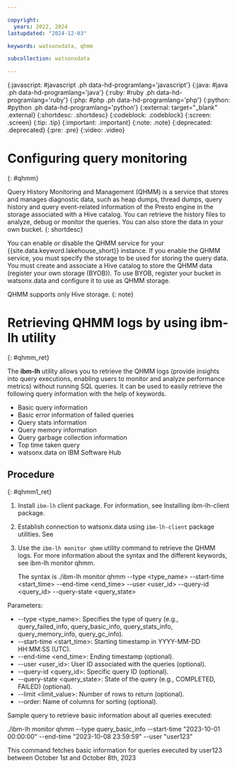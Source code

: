 ```yaml
---

copyright:
  years: 2022, 2024
lastupdated: "2024-12-03"

keywords: watsonxdata, qhmm

subcollection: watsonxdata

---
```


{:javascript: #javascript .ph data-hd-programlang='javascript'}
{:java: #java .ph data-hd-programlang='java'}
{:ruby: #ruby .ph data-hd-programlang='ruby'}
{:php: #php .ph data-hd-programlang='php'}
{:python: #python .ph data-hd-programlang='python'}
{:external: target="_blank" .external}
{:shortdesc: .shortdesc}
{:codeblock: .codeblock}
{:screen: .screen}
{:tip: .tip}
{:important: .important}
{:note: .note}
{:deprecated: .deprecated}
{:pre: .pre}
{:video: .video}

# Configuring query monitoring
{: #qhmm}

Query History Monitoring and Management (QHMM) is a service that stores and manages diagnostic data, such as  heap dumps, thread dumps, query history and query event-related information of the Presto engine in the storage associated with a Hive catalog. You can retrieve the history files to analyze, debug or monitor the queries. You can also store the data in your own bucket.
{: shortdesc}

You can enable or disable the QHMM service for your {{site.data.keyword.lakehouse_short}} instance. If you enable the QHMM service, you must specify the storage to be used for storing the query data.
You must create and associate a Hive catalog to store the QHMM data (register your own storage (BYOB)). To use BYOB, register your bucket in watsonx.data and configure it to use as QHMM storage.

QHMM supports only Hive storage.
{: note}




# Retrieving QHMM logs by using ibm-lh utility
{: #qhmm_ret}

The **ibm-lh** utility allows you to retrieve the QHMM logs (provide insights into query executions, enabling users to monitor and analyze performance metrics) without running SQL queries. It can be used to easily retrieve the following query information with the help of  keywords.

* Basic query information
* Basic error information of failed queries
* Query stats information
* Query memory information
* Query garbage collection information
* Top time taken query
* watsonx.data on IBM Software Hub

## Procedure
{: #qhmm1_ret}

1. Install `ibm-lh` client package. For information, see Installing ibm-lh-client package.

1. Establish connection to watsonx.data using `ibm-lh-client` package utilities.  See

1. Use the `ibm-lh monitor qhmm` utility command to retrieve the QHMM logs. For more information about the syntax and the different keywords, see ibm-lh monitor qhmm.

   The syntax is
   ./ibm-lh monitor qhmm --type <type_name> --start-time <start_time> --end-time <end_time> --user <user_id> --query-id <query_id> --query-state <query_state>


Parameters:
* --type <type_name>: Specifies the type of query (e.g., query_failed_info, query_basic_info, query_stats_info, query_memory_info, query_gc_info).
* --start-time <start_time>: Starting timestamp in YYYY-MM-DD HH:MM:SS (UTC).
* --end-time <end_time>: Ending timestamp (optional).
* --user <user_id>: User ID associated with the queries (optional).
* --query-id <query_id>: Specific query ID (optional).
* --query-state <query_state>: State of the query (e.g., COMPLETED, FAILED) (optional).
* --limit <limit_value>: Number of rows to return (optional).
* --order: Name of columns for sorting (optional).


Sample query to retrieve basic information about all queries executed:

./ibm-lh monitor qhmm --type query_basic_info --start-time "2023-10-01 00:00:00" --end-time "2023-10-08 23:59:59" --user "user123"

This command fetches basic information for queries executed by user123 between October 1st and October 8th, 2023
